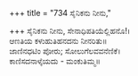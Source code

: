 +++
title = "734 ಸೈನಿಕನು ನೀನು,"

+++
ಸೈನಿಕನು ನೀನು, ಸೇನಾಧಿಪತಿಯೆಲ್ಲಿಹನೊ!।  
ಆಣತಿಯ ಕಳುಹುತಿಹನದನು ನೀನರಿತು॥  
ಜಾಣಿನಧಟಿಂ ಪೋರು; ಸೋಲುಗೆಲವವನೆಣಿಕೆ।  
ಕಾಣಿಸದನಾಳ್ಕೆಯದು - ಮಂಕುತಿಮ್ಮ॥  
